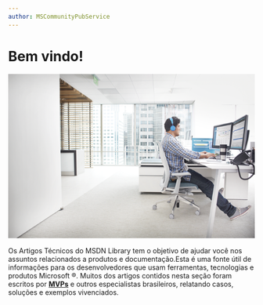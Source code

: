 ```yaml
---
author: MSCommunityPubService
---
```





# Bem vindo!

![](./img/minitel2.png)

Os Artigos Técnicos do MSDN Library tem o objetivo de ajudar você nos assuntos relacionados a produtos e documentação.Esta é uma fonte útil de informações para os desenvolvedores que usam ferramentas, tecnologias e produtos Microsoft ®. Muitos dos artigos contidos nesta seção foram escritos por [**MVPs**](https://mvp.microsoft.com/) e outros especialistas brasileiros, relatando casos, soluções e exemplos vivenciados.



